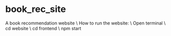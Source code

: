 # book_rec_site
A book recommendation website
\\
How to run the website:
\\
Open terminal
\\
cd website
\\
cd frontend
\\
npm start